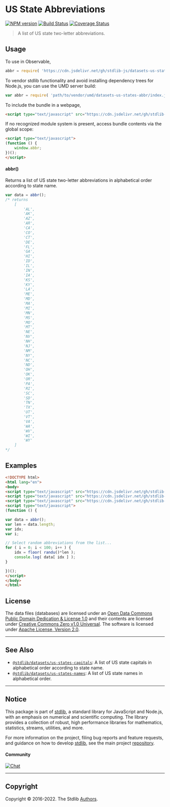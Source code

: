 <!--

@license Apache-2.0

Copyright (c) 2018 The Stdlib Authors.

Licensed under the Apache License, Version 2.0 (the "License");
you may not use this file except in compliance with the License.
You may obtain a copy of the License at

   http://www.apache.org/licenses/LICENSE-2.0

Unless required by applicable law or agreed to in writing, software
distributed under the License is distributed on an "AS IS" BASIS,
WITHOUT WARRANTIES OR CONDITIONS OF ANY KIND, either express or implied.
See the License for the specific language governing permissions and
limitations under the License.

-->

# US State Abbreviations

[![NPM version][npm-image]][npm-url] [![Build Status][test-image]][test-url] [![Coverage Status][coverage-image]][coverage-url] <!-- [![dependencies][dependencies-image]][dependencies-url] -->

> A list of US state two-letter abbreviations.



<section class="usage">

## Usage

To use in Observable,

```javascript
abbr = require( 'https://cdn.jsdelivr.net/gh/stdlib-js/datasets-us-states-abbr@umd/browser.js' )
```

To vendor stdlib functionality and avoid installing dependency trees for Node.js, you can use the UMD server build:

```javascript
var abbr = require( 'path/to/vendor/umd/datasets-us-states-abbr/index.js' )
```

To include the bundle in a webpage,

```html
<script type="text/javascript" src="https://cdn.jsdelivr.net/gh/stdlib-js/datasets-us-states-abbr@umd/browser.js"></script>
```

If no recognized module system is present, access bundle contents via the global scope:

```html
<script type="text/javascript">
(function () {
    window.abbr;
})();
</script>
```

#### abbr()

Returns a list of US state two-letter abbreviations in alphabetical order according to state name.

```javascript
var data = abbr();
/* returns
    [
        'AL',
        'AK',
        'AZ',
        'AR',
        'CA',
        'CO',
        'CT',
        'DE',
        'FL',
        'GA',
        'HI',
        'ID',
        'IL',
        'IN',
        'IA',
        'KS',
        'KY',
        'LA',
        'ME',
        'MD',
        'MA',
        'MI',
        'MN',
        'MS',
        'MO',
        'MT',
        'NE',
        'NV',
        'NH',
        'NJ',
        'NM',
        'NY',
        'NC',
        'ND',
        'OH',
        'OK',
        'OR',
        'PA',
        'RI',
        'SC',
        'SD',
        'TN',
        'TX',
        'UT',
        'VT',
        'VA',
        'WA',
        'WV',
        'WI',
        'WY'
    ]
*/
```

</section>

<!-- /.usage -->

<section class="examples">

<!-- TODO: more creative example. -->

## Examples

<!-- eslint no-undef: "error" -->

```html
<!DOCTYPE html>
<html lang="en">
<body>
<script type="text/javascript" src="https://cdn.jsdelivr.net/gh/stdlib-js/math-base-special-floor@umd/browser.js"></script>
<script type="text/javascript" src="https://cdn.jsdelivr.net/gh/stdlib-js/random-base-randu@umd/browser.js"></script>
<script type="text/javascript" src="https://cdn.jsdelivr.net/gh/stdlib-js/datasets-us-states-abbr@umd/browser.js"></script>
<script type="text/javascript">
(function () {

var data = abbr();
var len = data.length;
var idx;
var i;

// Select random abbreviations from the list...
for ( i = 0; i < 100; i++ ) {
    idx = floor( randu()*len );
    console.log( data[ idx ] );
}

})();
</script>
</body>
</html>
```

</section>

<!-- /.examples -->



<!-- <license> -->

## License

The data files (databases) are licensed under an [Open Data Commons Public Domain Dedication & License 1.0][pddl-1.0] and their contents are licensed under [Creative Commons Zero v1.0 Universal][cc0]. The software is licensed under [Apache License, Version 2.0][apache-license].

<!-- </license> -->

<!-- Section for related `stdlib` packages. Do not manually edit this section, as it is automatically populated. -->

<section class="related">

* * *

## See Also

-   <span class="package-name">[`@stdlib/datasets/us-states-capitals`][@stdlib/datasets/us-states-capitals]</span><span class="delimiter">: </span><span class="description">A list of US state capitals in alphabetical order according to state name.</span>
-   <span class="package-name">[`@stdlib/datasets/us-states-names`][@stdlib/datasets/us-states-names]</span><span class="delimiter">: </span><span class="description">A list of US state names in alphabetical order.</span>

</section>

<!-- /.related -->

<!-- Section for all links. Make sure to keep an empty line after the `section` element and another before the `/section` close. -->


<section class="main-repo" >

* * *

## Notice

This package is part of [stdlib][stdlib], a standard library for JavaScript and Node.js, with an emphasis on numerical and scientific computing. The library provides a collection of robust, high performance libraries for mathematics, statistics, streams, utilities, and more.

For more information on the project, filing bug reports and feature requests, and guidance on how to develop [stdlib][stdlib], see the main project [repository][stdlib].

#### Community

[![Chat][chat-image]][chat-url]

---

## Copyright

Copyright &copy; 2016-2022. The Stdlib [Authors][stdlib-authors].

</section>

<!-- /.stdlib -->

<!-- Section for all links. Make sure to keep an empty line after the `section` element and another before the `/section` close. -->

<section class="links">

[npm-image]: http://img.shields.io/npm/v/@stdlib/datasets-us-states-abbr.svg
[npm-url]: https://npmjs.org/package/@stdlib/datasets-us-states-abbr

[test-image]: https://github.com/stdlib-js/datasets-us-states-abbr/actions/workflows/test.yml/badge.svg?branch=main
[test-url]: https://github.com/stdlib-js/datasets-us-states-abbr/actions/workflows/test.yml?query=branch:main

[coverage-image]: https://img.shields.io/codecov/c/github/stdlib-js/datasets-us-states-abbr/main.svg
[coverage-url]: https://codecov.io/github/stdlib-js/datasets-us-states-abbr?branch=main

<!--

[dependencies-image]: https://img.shields.io/david/stdlib-js/datasets-us-states-abbr.svg
[dependencies-url]: https://david-dm.org/stdlib-js/datasets-us-states-abbr/main

-->

[chat-image]: https://img.shields.io/gitter/room/stdlib-js/stdlib.svg
[chat-url]: https://gitter.im/stdlib-js/stdlib/

[stdlib]: https://github.com/stdlib-js/stdlib

[stdlib-authors]: https://github.com/stdlib-js/stdlib/graphs/contributors

[umd]: https://github.com/umdjs/umd
[es-module]: https://developer.mozilla.org/en-US/docs/Web/JavaScript/Guide/Modules

[deno-url]: https://github.com/stdlib-js/datasets-us-states-abbr/tree/deno
[umd-url]: https://github.com/stdlib-js/datasets-us-states-abbr/tree/umd
[esm-url]: https://github.com/stdlib-js/datasets-us-states-abbr/tree/esm
[branches-url]: https://github.com/stdlib-js/datasets-us-states-abbr/blob/main/branches.md

[pddl-1.0]: http://opendatacommons.org/licenses/pddl/1.0/

[cc0]: https://creativecommons.org/publicdomain/zero/1.0

[apache-license]: https://www.apache.org/licenses/LICENSE-2.0

<!-- <related-links> -->

[@stdlib/datasets/us-states-capitals]: https://github.com/stdlib-js/datasets-us-states-capitals/tree/umd

[@stdlib/datasets/us-states-names]: https://github.com/stdlib-js/datasets-us-states-names/tree/umd

<!-- </related-links> -->

</section>

<!-- /.links -->
